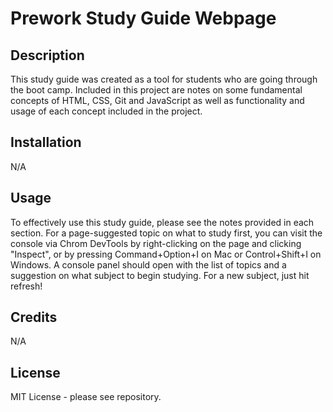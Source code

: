 # Prework Study Guide Webpage

## Description

This study guide was created as a tool for students who are going through the boot camp. Included in this project are notes on some fundamental concepts of HTML, CSS, Git and JavaScript as well as functionality and usage of each concept included in the project. 

## Installation

N/A

## Usage

To effectively use this study guide, please see the notes provided in each section. For a page-suggested topic on what to study first, you can visit the console via Chrom DevTools by right-clicking on the page and clicking "Inspect", or by pressing Command+Option+I on Mac or Control+Shift+I on Windows. A console panel should open with the list of topics and a suggestion on what subject to begin studying. For a new subject, just hit refresh!

## Credits

N/A

## License

MIT License - please see repository. 
